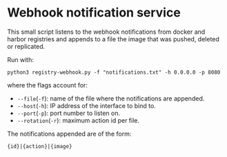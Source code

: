 # Webhook notification service

This small script listens to the webhook notifications from docker and harbor registries and appends to a file the image that was pushed, deleted or replicated.

Run with:

```
python3 registry-webhook.py -f "notifications.txt" -h 0.0.0.0 -p 8080
```
where the flags account for:
* `--file`(`-f`): name of the file where the notifications are appended.
* `--host`(`-h`): IP address of the interface to bind to.
* `--port`(`-p`): port number to listen on.
* `--rotation`(`-r`): maximum action id per file.

The notifications appended are of the form:
```
{id}|{action}|{image}
```
